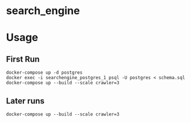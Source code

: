 # search_engine

# Usage
## First Run
```
docker-compose up -d postgres
docker exec -i searchengine_postgres_1 psql -U postgres < schema.sql
docker-compose up --build --scale crawler=3
```
## Later runs
```
docker-compose up --build --scale crawler=3
```